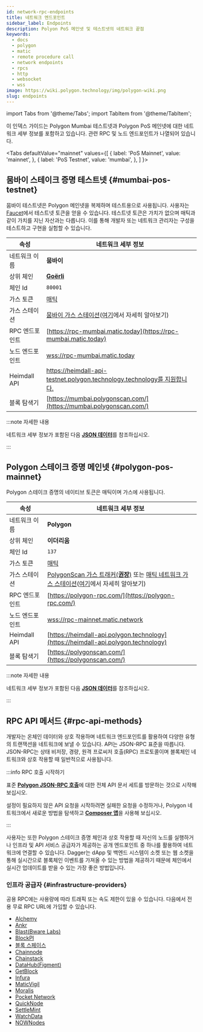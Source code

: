 ```yaml
---
id: network-rpc-endpoints
title: 네트워크 엔드포인트
sidebar_label: Endpoints
description: Polyon PoS 메인넷 및 테스트넷의 네트워크 끝점
keywords:
  - docs
  - polygon
  - matic
  - remote procedure call
  - network endpoints
  - rpcs
  - http
  - websocket
  - wss
image: https://wiki.polygon.technology/img/polygon-wiki.png
slug: endpoints
---
```

import Tabs from '@theme/Tabs';
import TabItem from '@theme/TabItem';

이 인덱스 가이드는 Polygon Mumbai 테스트넷과 Polygon PoS 메인넷에 대한 네트워크 세부 정보를 포함하고 있습니다. 관련 RPC 및 노드 엔드포인트가 나열되어 있습니다.

<Tabs
defaultValue="mainnet"
values={[
{ label: 'PoS Mainnet', value: 'mainnet', },
{ label: 'PoS Testnet', value: 'mumbai', },
]
}>
<TabItem value="mumbai">

## 뭄바이 스테이크 증명 테스트넷 {#mumbai-pos-testnet}

뭄바이 테스트넷은 Polygon 메인넷을 복제하며 테스트용으로 사용됩니다. 사용자는
[Faucet](https://faucet.polygon.technology/)에서 테스트넷 토큰을 얻을 수 있습니다.
테스트넷 토큰은 가치가 없으며 매틱과 같이 가치를 지닌 자산과는 다릅니다.
이를 통해 개발자 또는 네트워크 관리자는 구성을 테스트하고 구현을 실험할 수 있습니다.

| 속성 | 네트워크 세부 정보 |
| ---------------------------------- | ---------------------------------------------------------------- |
| 네트워크 이름 | **뭄바이** |
| 상위 체인 | **[Goërli](https://goerli.net/)** |
| 체인 Id | `80001` |
| 가스 토큰 | [매틱](gas-token) |
| 가스 스테이션 | [뭄바이 가스 스테이션](https://gasstation-mumbai.matic.today/v2)([여기](https://docs.polygon.technology/docs/develop/tools/polygon-gas-station/)에서 자세히 알아보기) |
| RPC 엔드포인트 | [https://rpc-mumbai.matic.today](https://rpc-mumbai.matic.today) |
| 노드 엔드포인트 | [wss://rpc-mumbai.matic.today](wss://rpc-mumbai.matic.today) |
| Heimdall API | [https://heimdall-api-testnet.polygon.technology.technology를 지원합니다.](https://heimdall-api-testnet.polygon.technology) |
| 블록 탐색기 | [https://mumbai.polygonscan.com/](https://mumbai.polygonscan.com/) |

:::note 자세한 내용

네트워크 세부 정보가 포함된 다음 [**JSON 데이터**](https://static.matic.network/network/testnet/mumbai/index.json)를
참조하십시오.

:::

</TabItem>
<TabItem value="mainnet">

## Polygon 스테이크 증명 메인넷 {#polygon-pos-mainnet}

Polygon 스테이크 증명의 네이티브 토큰은 매틱이며 가스에 사용됩니다.

| 속성 | 네트워크 세부 정보 |
| ---------------------------------- | ---------------------------------------------------------------- |
| 네트워크 이름 | **Polygon** |
| 상위 체인 | **이더리움** |
| 체인 Id | `137` |
| 가스 토큰 | [매틱](gas-token) |
| 가스 스테이션 | [PolygonScan 가스 트래커(**권장**)](https://polygonscan.com/gastracker) 또는 [매틱 네트워크 가스 스테이션](https://gasstation-mainnet.matic.network/v2)([여기](https://docs.polygon.technology/docs/develop/tools/polygon-gas-station/)에서 자세히 알아보기) |
| RPC 엔드포인트 | [https://polygon-rpc.com/](https://polygon-rpc.com/) |
| 노드 엔드포인트 | [wss://rpc-mainnet.matic.network](wss://rpc-mainnet.matic.network) |
| Heimdall API | [https://heimdall-api.polygon.technology](https://heimdall-api.polygon.technology) |
| 블록 탐색기 | [https://polygonscan.com/](https://polygonscan.com/) |

:::note 자세한 내용

네트워크 세부 정보가 포함된 다음 [**JSON 데이터**](https://github.com/maticnetwork/static/blob/master/network/mainnet/v1/index.json)를
참조하십시오.

:::

</TabItem>
</Tabs>

## RPC API 메서드 {#rpc-api-methods}

개발자는 온체인 데이터와 상호 작용하며 네트워크 엔드포인트를 활용하여
다양한 유형의 트랜잭션을 네트워크에 보낼 수 있습니다. API는 JSON-RPC 표준을 따릅니다.
JSON-RPC는 상태 비저장, 경량, 원격 프로씨저 호출(RPC) 프로토콜이며
블록체인 네트워크와 상호 작용할 때 일반적으로 사용됩니다.

:::info RPC 호출 시작하기

표준
[**Polygon JSON-RPC 호출**](https://edge-docs.polygon.technology/docs/get-started/json-rpc-commands/)에 대한 전체 API 문서 세트를 방문하는 것으로 시작해 보십시오.

설정이 필요하지 않은 API 요청을 시작하려면 실패한 요청을 수정하거나,
Polygon 네트워크에서 새로운 방법을 탐색하고 [**Composer 앱**](https://composer.alchemyapi.io?composer_state=%7B%22chain%22%3A2%2C%22network%22%3A401%2C%22methodName%22%3A%22eth_getBlockByNumber%22%2C%22paramValues%22%3A%5B%22latest%22%2Cfalse%5D%7D)을 사용해 보십시오.

:::

사용자는 또한 Polygon 스테이크 증명 체인과 상호 작용할 때 자신의 노드를 실행하거나
인프라 및 API 서비스 공급자가 제공하는 공개 엔드포인트 중 하나를 활용하여
네트워크에 연결할 수 있습니다. Dagger는 dApp 및 백엔드 시스템이 소켓 또는 웹 소켓을 통해 실시간으로 블록체인 이벤트를
가져올 수 있는 방법을 제공하기 때문에 체인에서 실시간 업데이트를 받을 수 있는 가장 좋은 방법입니다.

### 인프라 공급자 {#infrastructure-providers}

공용 RPC에는 사용량에 따라 트래픽 또는 속도 제한이 있을 수 있습니다.
다음에서 전용 무료 RPC URL에 가입할 수 있습니다.

* [Alchemy](https://www.alchemy.com/)
* [Ankr](https://www.ankr.com/)
* [Blast(Bware Labs)](https://blastapi.io/)
* [BlockPI](https://blockpi.io/)
* [블록 스페이스](https://www.blockspaces.com/web3-infrastructure)
* [Chainnode](https://www.chainnodes.org/)
* [Chainstack](https://chainstack.com/build-better-with-polygon/)
* [DataHub(Figment)](https://datahub.figment.io)
* [GetBlock](https://getblock.io/en/)
* [Infura](https://infura.io)
* [MaticVigil](https://rpc.maticvigil.com/)
* [Moralis](https://moralis.io)
* [Pocket Network](https://www.portal.pokt.network/)
* [QuickNode](https://www.quicknode.com/chains/matic)
* [SettleMint](https://docs.settlemint.com/docs/polygon-connect-to-a-node)
* [WatchData](https://docs.watchdata.io/blockchain-apis/polygon-api)
* [NOWNodes](https://nownodes.io/nodes/polygon-matic)
